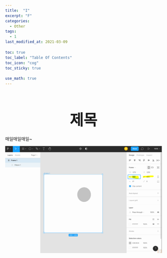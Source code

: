 ```yaml
---
title:  "I"
excerpt: "F"
categories:
  - Other
tags:
  - 1
last_modified_at: 2021-03-09

toc: true
toc_label: "Table Of Contents"
toc_icon: "cog"
toc_sticky: true

use_math: true
---
```


<br>

# <center><font size="15">제목</font></center>

매일매일매일~

![png](/assets/images/Fig_Basic/1_12.png)

<BR>

<br>

